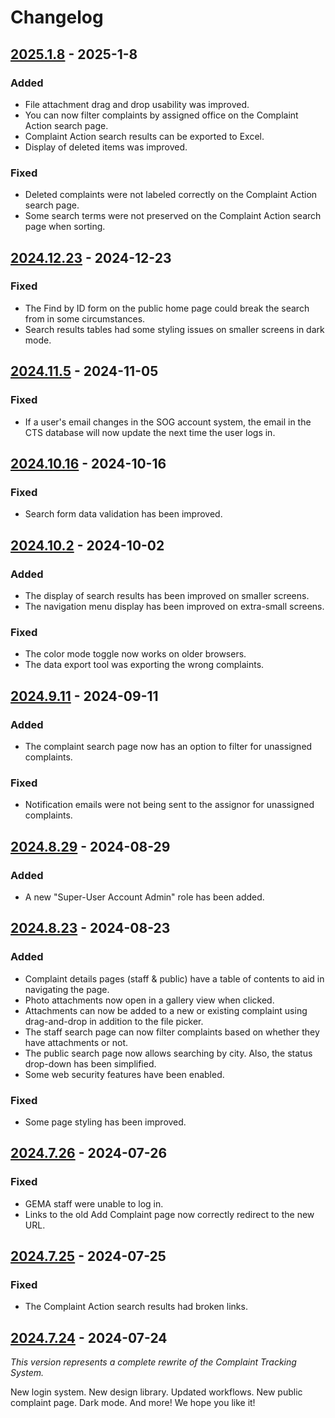 # Changelog

## [2025.1.8] - 2025-1-8

### Added

- File attachment drag and drop usability was improved.
- You can now filter complaints by assigned office on the Complaint Action search page.
- Complaint Action search results can be exported to Excel.
- Display of deleted items was improved.

### Fixed

- Deleted complaints were not labeled correctly on the Complaint Action search page.
- Some search terms were not preserved on the Complaint Action search page when sorting.

## [2024.12.23] - 2024-12-23

### Fixed

- The Find by ID form on the public home page could break the search from in some circumstances.
- Search results tables had some styling issues on smaller screens in dark mode.

## [2024.11.5] - 2024-11-05

### Fixed

- If a user's email changes in the SOG account system, the email in the CTS database will now update the next time the
  user logs in.

## [2024.10.16] - 2024-10-16

### Fixed

- Search form data validation has been improved.

## [2024.10.2] - 2024-10-02

### Added

- The display of search results has been improved on smaller screens.
- The navigation menu display has been improved on extra-small screens.

### Fixed

- The color mode toggle now works on older browsers.
- The data export tool was exporting the wrong complaints.

## [2024.9.11] - 2024-09-11

### Added

- The complaint search page now has an option to filter for unassigned complaints.

### Fixed

- Notification emails were not being sent to the assignor for unassigned complaints.

## [2024.8.29] - 2024-08-29

### Added

- A new "Super-User Account Admin" role has been added.

## [2024.8.23] - 2024-08-23

### Added

- Complaint details pages (staff & public) have a table of contents to aid in navigating the page.
- Photo attachments now open in a gallery view when clicked.
- Attachments can now be added to a new or existing complaint using drag-and-drop in addition to the file picker.
- The staff search page can now filter complaints based on whether they have attachments or not.
- The public search page now allows searching by city. Also, the status drop-down has been simplified.
- Some web security features have been enabled.

### Fixed

- Some page styling has been improved.

## [2024.7.26] - 2024-07-26

### Fixed

- GEMA staff were unable to log in.
- Links to the old Add Complaint page now correctly redirect to the new URL.

## [2024.7.25] - 2024-07-25

### Fixed

- The Complaint Action search results had broken links.

## [2024.7.24] - 2024-07-24

_This version represents a complete rewrite of the Complaint Tracking System._

New login system. New design library. Updated workflows. New public complaint page. Dark mode. And more! We hope you
like it!

[2025.1.8]: https://github.com/gaepdit/template-app/releases/tag/v2025.1.8

[2024.12.23]: https://github.com/gaepdit/template-app/releases/tag/v2024.12.23

[2024.11.5]: https://github.com/gaepdit/template-app/releases/tag/v2024.11.5

[2024.10.16]: https://github.com/gaepdit/template-app/releases/tag/v2024.10.16

[2024.10.2]: https://github.com/gaepdit/template-app/releases/tag/v2024.10.2

[2024.9.11]: https://github.com/gaepdit/template-app/releases/tag/v2024.9.11

[2024.8.29]: https://github.com/gaepdit/template-app/releases/tag/v2024.8.29

[2024.8.23]: https://github.com/gaepdit/template-app/releases/tag/v2024.8.23

[2024.7.26]: https://github.com/gaepdit/template-app/releases/tag/v2024.7.26

[2024.7.25]: https://github.com/gaepdit/template-app/releases/tag/v2024.7.25

[2024.7.24]: https://github.com/gaepdit/template-app/releases/tag/v2024.7.24
